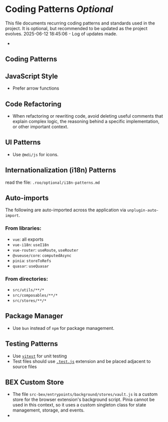 # Coding Patterns *Optional*

This file documents recurring coding patterns and standards used in the project.
It is optional, but recommended to be updated as the project evolves.
2025-06-12 18:45:06 - Log of updates made.

*

## Coding Patterns

## JavaScript Style

*   Prefer arrow functions

## Code Refactoring

*   When refactoring or rewriting code, avoid deleting useful comments that explain complex logic, the reasoning behind a specific implementation, or other important context.

## UI Patterns

*   Use `@mdi/js` for icons.

## Internationalization (i18n) Patterns
read the file: `.roo/optional/i18n-patterns.md`

## Auto-imports

The following are auto-imported across the application via `unplugin-auto-import`.

### From libraries:
*   `vue`: all exports
*   `vue-i18n`: `useI18n`
*   `vue-router`: `useRoute`, `useRouter`
*   `@vueuse/core`: `computedAsync`
*   `pinia`: `storeToRefs`
*   `quasar`: `useQuasar`

### From directories:
*   `src/utils/**/*`
*   `src/composables/**/*`
*   `src/stores/**/*`

## Package Manager

*   Use `bun` instead of `npm` for package management.

## Testing Patterns

*   Use [`vitest`](https://vitest.dev/) for unit testing
*   Test files should use [`.test.js`](src/mmx/wallet/ECDSA_Wallet.js.test.js) extension and be placed adjacent to source files

## BEX Custom Store

*   The file `src-bex/entrypoints/background/stores/vault.js` is a custom store for the browser extension's background script. Pinia cannot be used in this context, so it uses a custom singleton class for state management, storage, and events.
*

